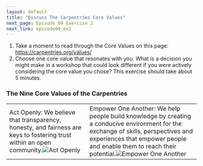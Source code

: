 ```yaml
---
layout: default
title: "Discuss The Carpentries Core Values"
next_page: Episode 09 Exercise 2
next_link: episode09_ex2
---
```


1. Take a moment to read through the Core Values on this page: <https://carpentries.org/values/>
2. Choose one core value that resonates with you. What is a decision you might make in a workshop
that could look different if you were actively considering the core value you chose?
This exercise should take about 5 minutes.

### The Nine Core Values of the Carpentries
|||
|---|---|
|Act Openly: We believe that transparency, honesty, and fairness are keys to fostering trust within an open community.![Act Openly](image001.png)|Empower One Another: We help people build knowledge by creating a conducive environment for the exchange of skills, perspectives and experiences that empower people and enable them to reach their potential.![Empower One Another](image002.png)|
